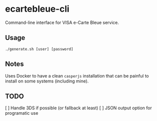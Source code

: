 # ecartebleue-cli

Command-line interface for VISA e-Carte Bleue service.

## Usage

`./generate.sh [user] [password]`

## Notes

Uses Docker to have a clean `casperjs` installation that can be painful to install on some systems (including mine).

## TODO

[ ] Handle 3DS if possible (or fallback at least)
[ ] JSON output option for programatic use
